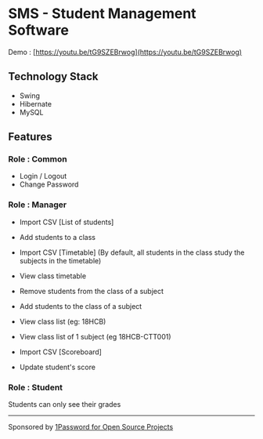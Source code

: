 # SMS - Student Management Software

Demo : [https://youtu.be/tG9SZEBrwog](https://youtu.be/tG9SZEBrwog)

## Technology Stack

- Swing
- Hibernate
- MySQL

## Features

### Role : Common

- Login / Logout
- Change Password

### Role : Manager

- Import CSV [List of students]
- Add students to a class
- Import CSV [Timetable] (By default, all students in the class study the subjects in the timetable)
- View class timetable

- Remove students from the class of a subject
- Add students to the class of a subject
- View class list (eg: 18HCB)
- View class list of 1 subject (eg 18HCB-CTT001)

- Import CSV [Scoreboard]
- Update student's score

### Role : Student

Students can only see their grades

---
Sponsored by [1Password for Open Source Projects](https://github.com/1Password/1password-teams-open-source)
